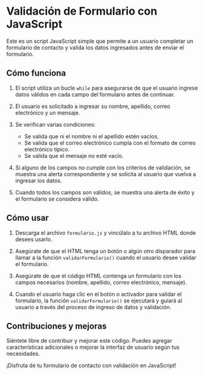 # Validación de Formulario con JavaScript

Este es un script JavaScript simple que permite a un usuario completar un formulario de contacto y valida los datos ingresados antes de enviar el formulario.

## Cómo funciona

1. El script utiliza un bucle `while` para asegurarse de que el usuario ingrese datos válidos en cada campo del formulario antes de continuar.

2. El usuario es solicitado a ingresar su nombre, apellido, correo electrónico y un mensaje. 

3. Se verifican varias condiciones:
   - Se valida que ni el nombre ni el apellido estén vacíos.
   - Se valida que el correo electrónico cumpla con el formato de correo electrónico típico.
   - Se valida que el mensaje no esté vacío.

4. Si alguno de los campos no cumple con los criterios de validación, se muestra una alerta correspondiente y se solicita al usuario que vuelva a ingresar los datos.

5. Cuando todos los campos son válidos, se muestra una alerta de éxito y el formulario se considera válido.

## Cómo usar

1. Descarga el archivo `formulario.js` y vincúlalo a tu archivo HTML donde desees usarlo.

2. Asegúrate de que el HTML tenga un botón o algún otro disparador para llamar a la función `validarFormulario()` cuando el usuario desee validar el formulario.

3. Asegúrate de que el código HTML contenga un formulario con los campos necesarios (nombre, apellido, correo electrónico, mensaje).

4. Cuando el usuario haga clic en el botón o activador para validar el formulario, la función `validarFormulario()` se ejecutará y guiará al usuario a través del proceso de ingreso de datos y validación.

## Contribuciones y mejoras

Siéntete libre de contribuir y mejorar este código. Puedes agregar características adicionales o mejorar la interfaz de usuario según tus necesidades.

¡Disfruta de tu formulario de contacto con validación en JavaScript!